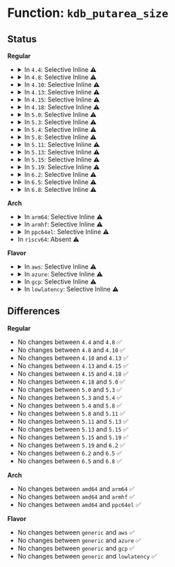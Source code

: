 # Function: <code>kdb_putarea_size</code>

## Status
<b>Regular</b>
<ul>
<li>
<details>
<summary>In <code>4.4</code>: Selective Inline ⚠️</summary>

```c
int kdb_putarea_size(long unsigned int addr, void *res, size_t size);
```

**Collision:** Unique Global

**Inline:** Selective

**Transformation:** False

**Instances:**

```
In kernel/debug/kdb/kdb_support.c (ffffffff81137e40)
Location: kernel/debug/kdb/kdb_support.c:351
Inline: True
Direct callers:
  - kernel/debug/kdb/kdb_support.c:kdb_putword
  - kernel/debug/kdb/kdb_support.c:kdb_putword
  - kernel/debug/kdb/kdb_support.c:kdb_putword
  - kernel/debug/kdb/kdb_support.c:kdb_putword
```
**Symbols:**

```
ffffffff81137e40-ffffffff81137ea0: kdb_putarea_size (STB_GLOBAL)
```
</details>
</li>
<li>
<details>
<summary>In <code>4.8</code>: Selective Inline ⚠️</summary>

```c
int kdb_putarea_size(long unsigned int addr, void *res, size_t size);
```

**Collision:** Unique Global

**Inline:** Selective

**Transformation:** False

**Instances:**

```
In kernel/debug/kdb/kdb_support.c (ffffffff81140320)
Location: kernel/debug/kdb/kdb_support.c:351
Inline: True
Direct callers:
  - kernel/debug/kdb/kdb_support.c:kdb_putword
  - kernel/debug/kdb/kdb_support.c:kdb_putword
  - kernel/debug/kdb/kdb_support.c:kdb_putword
  - kernel/debug/kdb/kdb_support.c:kdb_putword
```
**Symbols:**

```
ffffffff81140320-ffffffff81140380: kdb_putarea_size (STB_GLOBAL)
```
</details>
</li>
<li>
<details>
<summary>In <code>4.10</code>: Selective Inline ⚠️</summary>

```c
int kdb_putarea_size(long unsigned int addr, void *res, size_t size);
```

**Collision:** Unique Global

**Inline:** Selective

**Transformation:** False

**Instances:**

```
In kernel/debug/kdb/kdb_support.c (ffffffff8114a110)
Location: kernel/debug/kdb/kdb_support.c:351
Inline: True
Direct callers:
  - kernel/debug/kdb/kdb_support.c:kdb_putword
  - kernel/debug/kdb/kdb_support.c:kdb_putword
  - kernel/debug/kdb/kdb_support.c:kdb_putword
  - kernel/debug/kdb/kdb_support.c:kdb_putword
```
**Symbols:**

```
ffffffff8114a110-ffffffff8114a170: kdb_putarea_size (STB_GLOBAL)
```
</details>
</li>
<li>
<details>
<summary>In <code>4.13</code>: Selective Inline ⚠️</summary>

```c
int kdb_putarea_size(long unsigned int addr, void *res, size_t size);
```

**Collision:** Unique Global

**Inline:** Selective

**Transformation:** False

**Instances:**

```
In kernel/debug/kdb/kdb_support.c (ffffffff8114c010)
Location: kernel/debug/kdb/kdb_support.c:351
Inline: True
Direct callers:
  - kernel/debug/kdb/kdb_support.c:kdb_putword
  - kernel/debug/kdb/kdb_support.c:kdb_putword
  - kernel/debug/kdb/kdb_support.c:kdb_putword
  - kernel/debug/kdb/kdb_support.c:kdb_putword
```
**Symbols:**

```
ffffffff8114c010-ffffffff8114c070: kdb_putarea_size (STB_GLOBAL)
```
</details>
</li>
<li>
<details>
<summary>In <code>4.15</code>: Selective Inline ⚠️</summary>

```c
int kdb_putarea_size(long unsigned int addr, void *res, size_t size);
```

**Collision:** Unique Global

**Inline:** Selective

**Transformation:** False

**Instances:**

```
In kernel/debug/kdb/kdb_support.c (ffffffff811588b0)
Location: kernel/debug/kdb/kdb_support.c:351
Inline: True
Direct callers:
  - kernel/debug/kdb/kdb_support.c:kdb_putword
  - kernel/debug/kdb/kdb_support.c:kdb_putword
  - kernel/debug/kdb/kdb_support.c:kdb_putword
  - kernel/debug/kdb/kdb_support.c:kdb_putword
```
**Symbols:**

```
ffffffff811588b0-ffffffff81158910: kdb_putarea_size (STB_GLOBAL)
```
</details>
</li>
<li>
<details>
<summary>In <code>4.18</code>: Selective Inline ⚠️</summary>

```c
int kdb_putarea_size(long unsigned int addr, void *res, size_t size);
```

**Collision:** Unique Global

**Inline:** Selective

**Transformation:** False

**Instances:**

```
In kernel/debug/kdb/kdb_support.c (ffffffff811674c0)
Location: kernel/debug/kdb/kdb_support.c:351
Inline: True
Direct callers:
  - kernel/debug/kdb/kdb_support.c:kdb_putword
  - kernel/debug/kdb/kdb_support.c:kdb_putword
  - kernel/debug/kdb/kdb_support.c:kdb_putword
  - kernel/debug/kdb/kdb_support.c:kdb_putword
```
**Symbols:**

```
ffffffff811674c0-ffffffff81167520: kdb_putarea_size (STB_GLOBAL)
```
</details>
</li>
<li>
<details>
<summary>In <code>5.0</code>: Selective Inline ⚠️</summary>

```c
int kdb_putarea_size(long unsigned int addr, void *res, size_t size);
```

**Collision:** Unique Global

**Inline:** Selective

**Transformation:** False

**Instances:**

```
In kernel/debug/kdb/kdb_support.c (ffffffff811742a0)
Location: kernel/debug/kdb/kdb_support.c:351
Inline: True
Direct callers:
  - kernel/debug/kdb/kdb_support.c:kdb_putword
  - kernel/debug/kdb/kdb_support.c:kdb_putword
  - kernel/debug/kdb/kdb_support.c:kdb_putword
  - kernel/debug/kdb/kdb_support.c:kdb_putword
```
**Symbols:**

```
ffffffff811742a0-ffffffff81174300: kdb_putarea_size (STB_GLOBAL)
```
</details>
</li>
<li>
<details>
<summary>In <code>5.3</code>: Selective Inline ⚠️</summary>

```c
int kdb_putarea_size(long unsigned int addr, void *res, size_t size);
```

**Collision:** Unique Global

**Inline:** Selective

**Transformation:** False

**Instances:**

```
In kernel/debug/kdb/kdb_support.c (ffffffff81181020)
Location: kernel/debug/kdb/kdb_support.c:351
Inline: True
Direct callers:
  - kernel/debug/kdb/kdb_support.c:kdb_putword
  - kernel/debug/kdb/kdb_support.c:kdb_putword
  - kernel/debug/kdb/kdb_support.c:kdb_putword
  - kernel/debug/kdb/kdb_support.c:kdb_putword
```
**Symbols:**

```
ffffffff81181020-ffffffff81181089: kdb_putarea_size (STB_GLOBAL)
```
</details>
</li>
<li>
<details>
<summary>In <code>5.4</code>: Selective Inline ⚠️</summary>

```c
int kdb_putarea_size(long unsigned int addr, void *res, size_t size);
```

**Collision:** Unique Global

**Inline:** Selective

**Transformation:** False

**Instances:**

```
In kernel/debug/kdb/kdb_support.c (ffffffff8118ce90)
Location: kernel/debug/kdb/kdb_support.c:351
Inline: True
Direct callers:
  - kernel/debug/kdb/kdb_support.c:kdb_putword
  - kernel/debug/kdb/kdb_support.c:kdb_putword
  - kernel/debug/kdb/kdb_support.c:kdb_putword
  - kernel/debug/kdb/kdb_support.c:kdb_putword
```
**Symbols:**

```
ffffffff8118ce90-ffffffff8118cef9: kdb_putarea_size (STB_GLOBAL)
```
</details>
</li>
<li>
<details>
<summary>In <code>5.8</code>: Selective Inline ⚠️</summary>

```c
int kdb_putarea_size(long unsigned int addr, void *res, size_t size);
```

**Collision:** Unique Global

**Inline:** Selective

**Transformation:** False

**Instances:**

```
In kernel/debug/kdb/kdb_support.c (ffffffff811a1b80)
Location: kernel/debug/kdb/kdb_support.c:351
Inline: True
Direct callers:
  - kernel/debug/kdb/kdb_support.c:kdb_putword
  - kernel/debug/kdb/kdb_support.c:kdb_putword
  - kernel/debug/kdb/kdb_support.c:kdb_putword
  - kernel/debug/kdb/kdb_support.c:kdb_putword
```
**Symbols:**

```
ffffffff811a1b80-ffffffff811a1be9: kdb_putarea_size (STB_GLOBAL)
```
</details>
</li>
<li>
<details>
<summary>In <code>5.11</code>: Selective Inline ⚠️</summary>

```c
int kdb_putarea_size(long unsigned int addr, void *res, size_t size);
```

**Collision:** Unique Global

**Inline:** Selective

**Transformation:** False

**Instances:**

```
In kernel/debug/kdb/kdb_support.c (ffffffff8119ed00)
Location: kernel/debug/kdb/kdb_support.c:351
Inline: True
Direct callers:
  - kernel/debug/kdb/kdb_support.c:kdb_putword
  - kernel/debug/kdb/kdb_support.c:kdb_putword
  - kernel/debug/kdb/kdb_support.c:kdb_putword
  - kernel/debug/kdb/kdb_support.c:kdb_putword
```
**Symbols:**

```
ffffffff8119ed00-ffffffff8119ed69: kdb_putarea_size (STB_GLOBAL)
```
</details>
</li>
<li>
<details>
<summary>In <code>5.13</code>: Selective Inline ⚠️</summary>

```c
int kdb_putarea_size(long unsigned int addr, void *res, size_t size);
```

**Collision:** Unique Global

**Inline:** Selective

**Transformation:** False

**Instances:**

```
In kernel/debug/kdb/kdb_support.c (ffffffff8119f860)
Location: kernel/debug/kdb/kdb_support.c:341
Inline: True
Direct callers:
  - kernel/debug/kdb/kdb_support.c:kdb_putword
  - kernel/debug/kdb/kdb_support.c:kdb_putword
  - kernel/debug/kdb/kdb_support.c:kdb_putword
  - kernel/debug/kdb/kdb_support.c:kdb_putword
```
**Symbols:**

```
ffffffff8119f860-ffffffff8119f8d0: kdb_putarea_size (STB_GLOBAL)
```
</details>
</li>
<li>
<details>
<summary>In <code>5.15</code>: Selective Inline ⚠️</summary>

```c
int kdb_putarea_size(long unsigned int addr, void *res, size_t size);
```

**Collision:** Unique Global

**Inline:** Selective

**Transformation:** False

**Instances:**

```
In kernel/debug/kdb/kdb_support.c (ffffffff811c9900)
Location: kernel/debug/kdb/kdb_support.c:292
Inline: True
Direct callers:
  - kernel/debug/kdb/kdb_support.c:kdb_putword
  - kernel/debug/kdb/kdb_support.c:kdb_putword
  - kernel/debug/kdb/kdb_support.c:kdb_putword
  - kernel/debug/kdb/kdb_support.c:kdb_putword
```
**Symbols:**

```
ffffffff811c9900-ffffffff811c9970: kdb_putarea_size (STB_GLOBAL)
```
</details>
</li>
<li>
<details>
<summary>In <code>5.19</code>: Selective Inline ⚠️</summary>

```c
int kdb_putarea_size(long unsigned int addr, void *res, size_t size);
```

**Collision:** Unique Global

**Inline:** Selective

**Transformation:** False

**Instances:**

```
In kernel/debug/kdb/kdb_support.c (ffffffff811fd490)
Location: kernel/debug/kdb/kdb_support.c:291
Inline: True
Direct callers:
  - kernel/debug/kdb/kdb_support.c:kdb_putword
  - kernel/debug/kdb/kdb_support.c:kdb_putword
  - kernel/debug/kdb/kdb_support.c:kdb_putword
  - kernel/debug/kdb/kdb_support.c:kdb_putword
```
**Symbols:**

```
ffffffff811fd490-ffffffff811fd4f6: kdb_putarea_size (STB_GLOBAL)
```
</details>
</li>
<li>
<details>
<summary>In <code>6.2</code>: Selective Inline ⚠️</summary>

```c
int kdb_putarea_size(long unsigned int addr, void *res, size_t size);
```

**Collision:** Unique Global

**Inline:** Selective

**Transformation:** False

**Instances:**

```
In kernel/debug/kdb/kdb_support.c (ffffffff81244c20)
Location: kernel/debug/kdb/kdb_support.c:291
Inline: True
Direct callers:
  - kernel/debug/kdb/kdb_support.c:kdb_putword
  - kernel/debug/kdb/kdb_support.c:kdb_putword
  - kernel/debug/kdb/kdb_support.c:kdb_putword
  - kernel/debug/kdb/kdb_support.c:kdb_putword
```
**Symbols:**

```
ffffffff81244c20-ffffffff81244c86: kdb_putarea_size (STB_GLOBAL)
```
</details>
</li>
<li>
<details>
<summary>In <code>6.5</code>: Selective Inline ⚠️</summary>

```c
int kdb_putarea_size(long unsigned int addr, void *res, size_t size);
```

**Collision:** Unique Global

**Inline:** Selective

**Transformation:** False

**Instances:**

```
In kernel/debug/kdb/kdb_support.c (ffffffff8125bc90)
Location: kernel/debug/kdb/kdb_support.c:291
Inline: True
Direct callers:
  - kernel/debug/kdb/kdb_support.c:kdb_putword
  - kernel/debug/kdb/kdb_support.c:kdb_putword
  - kernel/debug/kdb/kdb_support.c:kdb_putword
  - kernel/debug/kdb/kdb_support.c:kdb_putword
```
**Symbols:**

```
ffffffff8125bc90-ffffffff8125bcf6: kdb_putarea_size (STB_GLOBAL)
```
</details>
</li>
<li>
<details>
<summary>In <code>6.8</code>: Selective Inline ⚠️</summary>

```c
int kdb_putarea_size(long unsigned int addr, void *res, size_t size);
```

**Collision:** Unique Global

**Inline:** Selective

**Transformation:** False

**Instances:**

```
In kernel/debug/kdb/kdb_support.c (ffffffff81275bd0)
Location: kernel/debug/kdb/kdb_support.c:291
Inline: True
Direct callers:
  - kernel/debug/kdb/kdb_support.c:kdb_putword
  - kernel/debug/kdb/kdb_support.c:kdb_putword
  - kernel/debug/kdb/kdb_support.c:kdb_putword
  - kernel/debug/kdb/kdb_support.c:kdb_putword
```
**Symbols:**

```
ffffffff81275bd0-ffffffff81275c36: kdb_putarea_size (STB_GLOBAL)
```
</details>
</li>
</ul>
<b>Arch</b>
<ul>
<li>
<details>
<summary>In <code>arm64</code>: Selective Inline ⚠️</summary>

```c
int kdb_putarea_size(long unsigned int addr, void *res, size_t size);
```

**Collision:** Unique Global

**Inline:** Selective

**Transformation:** False

**Instances:**

```
In kernel/debug/kdb/kdb_support.c (ffff800010204230)
Location: kernel/debug/kdb/kdb_support.c:351
Inline: True
Direct callers:
  - kernel/debug/kdb/kdb_support.c:kdb_putword
  - kernel/debug/kdb/kdb_support.c:kdb_putword
  - kernel/debug/kdb/kdb_support.c:kdb_putword
  - kernel/debug/kdb/kdb_support.c:kdb_putword
```
**Symbols:**

```
ffff800010204230-ffff8000102042e4: kdb_putarea_size (STB_GLOBAL)
```
</details>
</li>
<li>
<details>
<summary>In <code>armhf</code>: Selective Inline ⚠️</summary>

```c
int kdb_putarea_size(long unsigned int addr, void *res, size_t size);
```

**Collision:** Unique Global

**Inline:** Selective

**Transformation:** False

**Instances:**

```
In kernel/debug/kdb/kdb_support.c (c0443038)
Location: kernel/debug/kdb/kdb_support.c:351
Inline: True
Direct callers:
  - kernel/debug/kdb/kdb_support.c:kdb_putword
  - kernel/debug/kdb/kdb_support.c:kdb_putword
  - kernel/debug/kdb/kdb_support.c:kdb_putword
```
**Symbols:**

```
c0443038-c04430b4: kdb_putarea_size (STB_GLOBAL)
```
</details>
</li>
<li>
<details>
<summary>In <code>ppc64el</code>: Selective Inline ⚠️</summary>

```c
int kdb_putarea_size(long unsigned int addr, void *res, size_t size);
```

**Collision:** Unique Global

**Inline:** Selective

**Transformation:** False

**Instances:**

```
In kernel/debug/kdb/kdb_support.c (c00000000027ec60)
Location: kernel/debug/kdb/kdb_support.c:351
Inline: True
Direct callers:
  - kernel/debug/kdb/kdb_support.c:kdb_putword
  - kernel/debug/kdb/kdb_support.c:kdb_putword
  - kernel/debug/kdb/kdb_support.c:kdb_putword
  - kernel/debug/kdb/kdb_support.c:kdb_putword
```
**Symbols:**

```
c00000000027ec60-c00000000027ed50: kdb_putarea_size (STB_GLOBAL)
```
</details>
</li>
<li>
In <code>riscv64</code>: Absent ⚠️
</li>
</ul>
<b>Flavor</b>
<ul>
<li>
<details>
<summary>In <code>aws</code>: Selective Inline ⚠️</summary>

```c
int kdb_putarea_size(long unsigned int addr, void *res, size_t size);
```

**Collision:** Unique Global

**Inline:** Selective

**Transformation:** False

**Instances:**

```
In kernel/debug/kdb/kdb_support.c (ffffffff811854b0)
Location: kernel/debug/kdb/kdb_support.c:351
Inline: True
Direct callers:
  - kernel/debug/kdb/kdb_support.c:kdb_putword
  - kernel/debug/kdb/kdb_support.c:kdb_putword
  - kernel/debug/kdb/kdb_support.c:kdb_putword
  - kernel/debug/kdb/kdb_support.c:kdb_putword
```
**Symbols:**

```
ffffffff811854b0-ffffffff81185519: kdb_putarea_size (STB_GLOBAL)
```
</details>
</li>
<li>
<details>
<summary>In <code>azure</code>: Selective Inline ⚠️</summary>

```c
int kdb_putarea_size(long unsigned int addr, void *res, size_t size);
```

**Collision:** Unique Global

**Inline:** Selective

**Transformation:** False

**Instances:**

```
In kernel/debug/kdb/kdb_support.c (ffffffff811785f0)
Location: kernel/debug/kdb/kdb_support.c:351
Inline: True
Direct callers:
  - kernel/debug/kdb/kdb_support.c:kdb_putword
  - kernel/debug/kdb/kdb_support.c:kdb_putword
  - kernel/debug/kdb/kdb_support.c:kdb_putword
  - kernel/debug/kdb/kdb_support.c:kdb_putword
```
**Symbols:**

```
ffffffff811785f0-ffffffff81178659: kdb_putarea_size (STB_GLOBAL)
```
</details>
</li>
<li>
<details>
<summary>In <code>gcp</code>: Selective Inline ⚠️</summary>

```c
int kdb_putarea_size(long unsigned int addr, void *res, size_t size);
```

**Collision:** Unique Global

**Inline:** Selective

**Transformation:** False

**Instances:**

```
In kernel/debug/kdb/kdb_support.c (ffffffff81183280)
Location: kernel/debug/kdb/kdb_support.c:351
Inline: True
Direct callers:
  - kernel/debug/kdb/kdb_support.c:kdb_putword
  - kernel/debug/kdb/kdb_support.c:kdb_putword
  - kernel/debug/kdb/kdb_support.c:kdb_putword
  - kernel/debug/kdb/kdb_support.c:kdb_putword
```
**Symbols:**

```
ffffffff81183280-ffffffff811832e9: kdb_putarea_size (STB_GLOBAL)
```
</details>
</li>
<li>
<details>
<summary>In <code>lowlatency</code>: Selective Inline ⚠️</summary>

```c
int kdb_putarea_size(long unsigned int addr, void *res, size_t size);
```

**Collision:** Unique Global

**Inline:** Selective

**Transformation:** False

**Instances:**

```
In kernel/debug/kdb/kdb_support.c (ffffffff81190bc0)
Location: kernel/debug/kdb/kdb_support.c:351
Inline: True
Direct callers:
  - kernel/debug/kdb/kdb_support.c:kdb_putword
  - kernel/debug/kdb/kdb_support.c:kdb_putword
  - kernel/debug/kdb/kdb_support.c:kdb_putword
  - kernel/debug/kdb/kdb_support.c:kdb_putword
```
**Symbols:**

```
ffffffff81190bc0-ffffffff81190c29: kdb_putarea_size (STB_GLOBAL)
```
</details>
</li>
</ul>

## Differences
<b>Regular</b>
<ul>
<li>
No changes between <code>4.4</code> and <code>4.8</code> ✅
</li>
<li>
No changes between <code>4.8</code> and <code>4.10</code> ✅
</li>
<li>
No changes between <code>4.10</code> and <code>4.13</code> ✅
</li>
<li>
No changes between <code>4.13</code> and <code>4.15</code> ✅
</li>
<li>
No changes between <code>4.15</code> and <code>4.18</code> ✅
</li>
<li>
No changes between <code>4.18</code> and <code>5.0</code> ✅
</li>
<li>
No changes between <code>5.0</code> and <code>5.3</code> ✅
</li>
<li>
No changes between <code>5.3</code> and <code>5.4</code> ✅
</li>
<li>
No changes between <code>5.4</code> and <code>5.8</code> ✅
</li>
<li>
No changes between <code>5.8</code> and <code>5.11</code> ✅
</li>
<li>
No changes between <code>5.11</code> and <code>5.13</code> ✅
</li>
<li>
No changes between <code>5.13</code> and <code>5.15</code> ✅
</li>
<li>
No changes between <code>5.15</code> and <code>5.19</code> ✅
</li>
<li>
No changes between <code>5.19</code> and <code>6.2</code> ✅
</li>
<li>
No changes between <code>6.2</code> and <code>6.5</code> ✅
</li>
<li>
No changes between <code>6.5</code> and <code>6.8</code> ✅
</li>
</ul>
<b>Arch</b>
<ul>
<li>
No changes between <code>amd64</code> and <code>arm64</code> ✅
</li>
<li>
No changes between <code>amd64</code> and <code>armhf</code> ✅
</li>
<li>
No changes between <code>amd64</code> and <code>ppc64el</code> ✅
</li>
</ul>
<b>Flavor</b>
<ul>
<li>
No changes between <code>generic</code> and <code>aws</code> ✅
</li>
<li>
No changes between <code>generic</code> and <code>azure</code> ✅
</li>
<li>
No changes between <code>generic</code> and <code>gcp</code> ✅
</li>
<li>
No changes between <code>generic</code> and <code>lowlatency</code> ✅
</li>
</ul>

